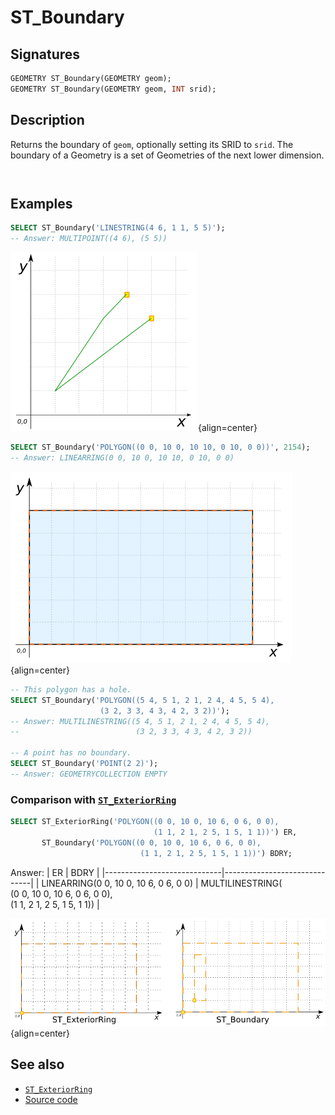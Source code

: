 # ST_Boundary

## Signatures

```sql
GEOMETRY ST_Boundary(GEOMETRY geom);
GEOMETRY ST_Boundary(GEOMETRY geom, INT srid);
```

## Description

Returns the boundary of `geom`, optionally setting its SRID to `srid`.
The boundary of a Geometry is a set of Geometries of the next lower
dimension.

```{include} type-warning_geometrycollection.md
```

```{include} sfs-1-2-1.md
```

## Examples

```sql
SELECT ST_Boundary('LINESTRING(4 6, 1 1, 5 5)');
-- Answer: MULTIPOINT((4 6), (5 5))
```

![](./ST_Boundary_1.png){align=center}

```sql
SELECT ST_Boundary('POLYGON((0 0, 10 0, 10 10, 0 10, 0 0))', 2154);
-- Answer: LINEARRING(0 0, 10 0, 10 10, 0 10, 0 0)
```

![](./ST_Boundary_2.png){align=center}

```sql
-- This polygon has a hole.
SELECT ST_Boundary('POLYGON((5 4, 5 1, 2 1, 2 4, 4 5, 5 4),
                    (3 2, 3 3, 4 3, 4 2, 3 2))');
-- Answer: MULTILINESTRING((5 4, 5 1, 2 1, 2 4, 4 5, 5 4),
--                          (3 2, 3 3, 4 3, 4 2, 3 2))

-- A point has no boundary.
SELECT ST_Boundary('POINT(2 2)');
-- Answer: GEOMETRYCOLLECTION EMPTY
```

### Comparison with [`ST_ExteriorRing`](../ST_ExteriorRing)

```sql
SELECT ST_ExteriorRing('POLYGON((0 0, 10 0, 10 6, 0 6, 0 0),
                                (1 1, 2 1, 2 5, 1 5, 1 1))') ER,
       ST_Boundary('POLYGON((0 0, 10 0, 10 6, 0 6, 0 0),
                             (1 1, 2 1, 2 5, 1 5, 1 1))') BDRY;
```
Answer:
|              ER             |            BDRY              |
|-----------------------------|------------------------------|
| LINEARRING(0 0, 10 0, 10 6, 0 6, 0 0) | MULTILINESTRING(<br>(0 0, 10 0, 10 6, 0 6, 0 0),<br> (1 1, 2 1, 2 5, 1 5, 1 1))   |

![](./ST_ExteriorRing_2.png){align=center}

## See also

* [`ST_ExteriorRing`](../ST_ExteriorRing)
* <a href="https://github.com/orbisgis/h2gis/blob/master/h2gis-functions/src/main/java/org/h2gis/functions/spatial/properties/ST_Boundary.java" target="_blank">Source code</a>
